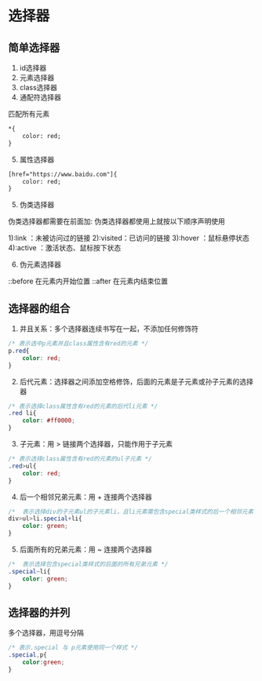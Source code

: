 # 选择器

## 简单选择器
1. id选择器
2. 元素选择器
3. class选择器
4. 通配符选择器

匹配所有元素
```html
*{
    color: red;
}
```
5. 属性选择器

```html
[href="https://www.baidu.com"]{
    color: red;
}
```
5. 伪类选择器

伪类选择器都需要在前面加:
伪类选择器都使用上就按以下顺序声明使用

1):link ：未被访问过的链接
2):visited：已访问的链接
3):hover ：鼠标悬停状态
4):active ：激活状态、鼠标按下状态

6. 伪元素选择器

::before  在元素内开始位置
::after   在元素内结束位置

## 选择器的组合

1. 并且关系：多个选择器连续书写在一起，不添加任何修饰符

```css
/* 表示选中p元素并且class属性含有red的元素 */
p.red{
    color: red;
}
```

2. 后代元素：选择器之间添加空格修饰，后面的元素是子元素或孙子元素的选择器
```css
/* 表示选择class属性含有red的元素的后代li元素 */
.red li{
    color: #ff0000;
}
```

3. 子元素：用 > 链接两个选择器，只能作用于子元素
```css
/* 表示选择class属性含有red的元素的ul子元素 */
.red>ul{
    color: red;
}
```

4. 后一个相邻兄弟元素：用 + 连接两个选择器
```css
/*  表示选择div的子元素ul的子元素li，且li元素需包含special类样式的后一个相邻元素 */
div>ul>li.special+li{
    color: green;
}
```

5. 后面所有的兄弟元素：用 ~ 连接两个选择器
```css
/*  表示选择包含special类样式的后面的所有兄弟元素 */
.special~li{
    color: green;
}
```

## 选择器的并列

多个选择器，用逗号分隔

```css
/* 表示.special 与 p元素使用同一个样式 */
.special,p{
    color:green;
}
```